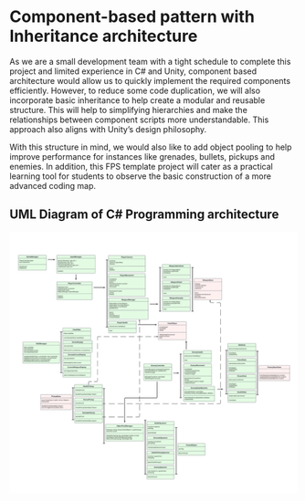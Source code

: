 # Component-based pattern with Inheritance architecture 

As we are a small development team with a tight schedule to complete this project and limited experience in C# and Unity, component based architecture would allow us to quickly implement the required components efficiently. However, to reduce some code duplication, we will also incorporate basic inheritance to help create a modular and reusable structure. This will help to simplifying hierarchies and make the relationships between component scripts more understandable. This approach also aligns with Unity’s design philosophy. 
 

With this structure in mind, we would also like to add object pooling to help improve performance for instances like grenades, bullets, pickups and enemies. In addition, this FPS template project will cater as a practical learning tool for students to observe the basic construction of a more advanced coding map.

## UML Diagram of C# Programming architecture

![UML class-4.png](https://github.com/Maddsyz27/SGD213_Task-2-Wiki-Jordan-Aster-Kirsten/blob/298c371552c9d035518b577a1d400293684e2a28/UML%20class-4.png)
